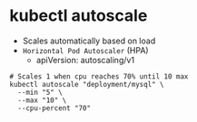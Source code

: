# kubectl autoscale

- Scales automatically based on load
- `Horizontal Pod Autoscaler` (HPA)
  - apiVersion: autoscaling/v1

```shell
# Scales 1 when cpu reaches 70% until 10 max
kubectl autoscale "deployment/mysql" \
  --min "5" \
  --max "10" \
  --cpu-percent "70"
```
